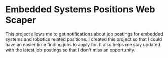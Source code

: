 # Embedded Systems Positions Web Scaper

This project allows me to get notifications about job postings for embedded systems and robotics related positions.
I created this project so that I could have an easier time finding jobs to apply for. It also helps me stay updated with the latest job postings so that I don't miss an opportunity.
